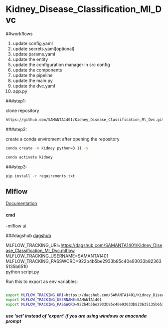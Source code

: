 # Kidney_Disease_Classification_Ml_Dvc

##workflows

1. update config.yaml
2. update secrets.yaml[optional]
3. update params.yaml
4. update the entity
5. update the configuration manager in src config
6. update the components
7. update the pipeline
8. update the main.py
9. update the dvc.yaml
10. app.py


###step1:

clone repository

```bash
https://github.com/SAMANTA1401/Kidney_Disease_Classification_Ml_Dvc.git
```
###step2:

create a conda enviroment after opening the repository

```bash
conda create -n kidney python=3.11 -y
```

```bash
conda activate kidney
```
###step3:
```bash
pip install -r requirements.txt
```

## Mlflow

[Documentation](https://mlflow.org/docs/latest/index.html)

#### cmd
-mlflow ui

###dagshub
[dagshub](https://dagshub.com/)

MLFLOW_TRACKING_URI=https://dagshub.com/SAMANTA1401/Kidney_Disease_Classification_Ml_Dvc.mlflow \
MLFLOW_TRACKING_USERNAME=SAMANTA1401 \
MLFLOW_TRACKING_PASSWORD=922b4b5be2933b85c40e93033b823635135b6510 \
python script.py

Run this to export as env variables:

```bash

export MLFLOW_TRACKING_URI=https://dagshub.com/SAMANTA1401/Kidney_Disease_Classification_Ml_Dvc.mlflow 
export MLFLOW_TRACKING_USERNAME=SAMANTA1401 
export MLFLOW_TRACKING_PASSWORD=922b4b5be2933b85c40e93033b823635135b6510 
```
##### use 'set'  instead of 'export' if you are using windows or anaconda prompt